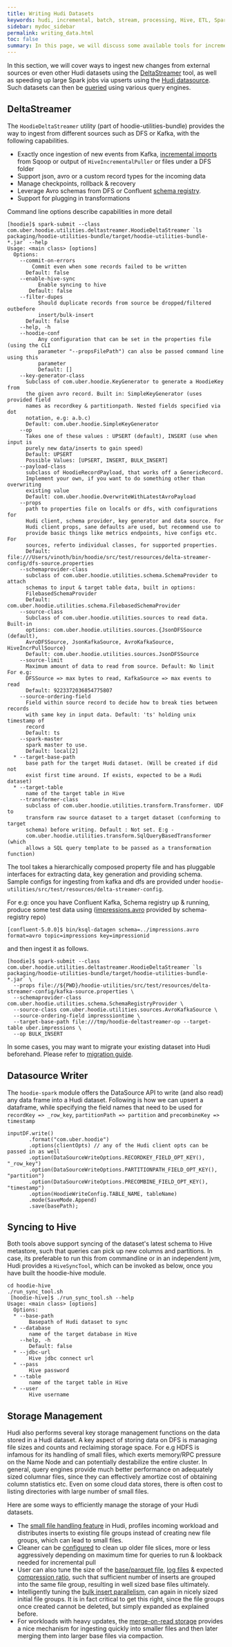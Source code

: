 ```yaml
---
title: Writing Hudi Datasets
keywords: hudi, incremental, batch, stream, processing, Hive, ETL, Spark SQL
sidebar: mydoc_sidebar
permalink: writing_data.html
toc: false
summary: In this page, we will discuss some available tools for incrementally ingesting & storing data.
---
```


In this section, we will cover ways to ingest new changes from external sources or even other Hudi datasets using the [DeltaStreamer](#deltastreamer) tool, as well as 
speeding up large Spark jobs via upserts using the [Hudi datasource](#datasource-writer). Such datasets can then be [queried](querying_data.html) using various query engines.

## DeltaStreamer

The `HoodieDeltaStreamer` utility (part of hoodie-utilities-bundle) provides the way to ingest from different sources such as DFS or Kafka, with the following capabilities.

 - Exactly once ingestion of new events from Kafka, [incremental imports](https://sqoop.apache.org/docs/1.4.2/SqoopUserGuide.html#_incremental_imports) from Sqoop or output of `HiveIncrementalPuller` or files under a DFS folder
 - Support json, avro or a custom record types for the incoming data
 - Manage checkpoints, rollback & recovery 
 - Leverage Avro schemas from DFS or Confluent [schema registry](https://github.com/confluentinc/schema-registry).
 - Support for plugging in transformations

Command line options describe capabilities in more detail

```
[hoodie]$ spark-submit --class com.uber.hoodie.utilities.deltastreamer.HoodieDeltaStreamer `ls packaging/hoodie-utilities-bundle/target/hoodie-utilities-bundle-*.jar` --help
Usage: <main class> [options]
  Options:
    --commit-on-errors
        Commit even when some records failed to be written
      Default: false
    --enable-hive-sync
          Enable syncing to hive
       Default: false
    --filter-dupes
          Should duplicate records from source be dropped/filtered outbefore 
          insert/bulk-insert 
      Default: false
    --help, -h
    --hoodie-conf
          Any configuration that can be set in the properties file (using the CLI 
          parameter "--propsFilePath") can also be passed command line using this 
          parameter 
          Default: []
    --key-generator-class
      Subclass of com.uber.hoodie.KeyGenerator to generate a HoodieKey from
      the given avro record. Built in: SimpleKeyGenerator (uses provided field
      names as recordkey & partitionpath. Nested fields specified via dot
      notation, e.g: a.b.c)
      Default: com.uber.hoodie.SimpleKeyGenerator
    --op
      Takes one of these values : UPSERT (default), INSERT (use when input is
      purely new data/inserts to gain speed)
      Default: UPSERT
      Possible Values: [UPSERT, INSERT, BULK_INSERT]
    --payload-class
      subclass of HoodieRecordPayload, that works off a GenericRecord.
      Implement your own, if you want to do something other than overwriting
      existing value
      Default: com.uber.hoodie.OverwriteWithLatestAvroPayload
    --props
      path to properties file on localfs or dfs, with configurations for
      Hudi client, schema provider, key generator and data source. For
      Hudi client props, sane defaults are used, but recommend use to
      provide basic things like metrics endpoints, hive configs etc. For
      sources, referto individual classes, for supported properties.
      Default: file:///Users/vinoth/bin/hoodie/src/test/resources/delta-streamer-config/dfs-source.properties
    --schemaprovider-class
      subclass of com.uber.hoodie.utilities.schema.SchemaProvider to attach
      schemas to input & target table data, built in options:
      FilebasedSchemaProvider
      Default: com.uber.hoodie.utilities.schema.FilebasedSchemaProvider
    --source-class
      Subclass of com.uber.hoodie.utilities.sources to read data. Built-in
      options: com.uber.hoodie.utilities.sources.{JsonDFSSource (default),
      AvroDFSSource, JsonKafkaSource, AvroKafkaSource, HiveIncrPullSource}
      Default: com.uber.hoodie.utilities.sources.JsonDFSSource
    --source-limit
      Maximum amount of data to read from source. Default: No limit For e.g:
      DFSSource => max bytes to read, KafkaSource => max events to read
      Default: 9223372036854775807
    --source-ordering-field
      Field within source record to decide how to break ties between records
      with same key in input data. Default: 'ts' holding unix timestamp of
      record
      Default: ts
    --spark-master
      spark master to use.
      Default: local[2]
  * --target-base-path
      base path for the target Hudi dataset. (Will be created if did not
      exist first time around. If exists, expected to be a Hudi dataset)
  * --target-table
      name of the target table in Hive
    --transformer-class
      subclass of com.uber.hoodie.utilities.transform.Transformer. UDF to
      transform raw source dataset to a target dataset (conforming to target
      schema) before writing. Default : Not set. E:g -
      com.uber.hoodie.utilities.transform.SqlQueryBasedTransformer (which
      allows a SQL query template to be passed as a transformation function)
```

The tool takes a hierarchically composed property file and has pluggable interfaces for extracting data, key generation and providing schema. Sample configs for ingesting from kafka and dfs are
provided under `hoodie-utilities/src/test/resources/delta-streamer-config`.

For e.g: once you have Confluent Kafka, Schema registry up & running, produce some test data using ([impressions.avro](https://docs.confluent.io/current/ksql/docs/tutorials/generate-custom-test-data.html) provided by schema-registry repo)

```
[confluent-5.0.0]$ bin/ksql-datagen schema=../impressions.avro format=avro topic=impressions key=impressionid
```

and then ingest it as follows.

```
[hoodie]$ spark-submit --class com.uber.hoodie.utilities.deltastreamer.HoodieDeltaStreamer `ls packaging/hoodie-utilities-bundle/target/hoodie-utilities-bundle-*.jar` \
  --props file://${PWD}/hoodie-utilities/src/test/resources/delta-streamer-config/kafka-source.properties \
  --schemaprovider-class com.uber.hoodie.utilities.schema.SchemaRegistryProvider \
  --source-class com.uber.hoodie.utilities.sources.AvroKafkaSource \
  --source-ordering-field impresssiontime \
  --target-base-path file:///tmp/hoodie-deltastreamer-op --target-table uber.impressions \
  --op BULK_INSERT
```

In some cases, you may want to migrate your existing dataset into Hudi beforehand. Please refer to [migration guide](migration_guide.html). 

## Datasource Writer

The `hoodie-spark` module offers the DataSource API to write (and also read) any data frame into a Hudi dataset.
Following is how we can upsert a dataframe, while specifying the field names that need to be used
for `recordKey => _row_key`, `partitionPath => partition` and `precombineKey => timestamp`


```
inputDF.write()
       .format("com.uber.hoodie")
       .options(clientOpts) // any of the Hudi client opts can be passed in as well
       .option(DataSourceWriteOptions.RECORDKEY_FIELD_OPT_KEY(), "_row_key")
       .option(DataSourceWriteOptions.PARTITIONPATH_FIELD_OPT_KEY(), "partition")
       .option(DataSourceWriteOptions.PRECOMBINE_FIELD_OPT_KEY(), "timestamp")
       .option(HoodieWriteConfig.TABLE_NAME, tableName)
       .mode(SaveMode.Append)
       .save(basePath);
```

## Syncing to Hive

Both tools above support syncing of the dataset's latest schema to Hive metastore, such that queries can pick up new columns and partitions.
In case, its preferable to run this from commandline or in an independent jvm, Hudi provides a `HiveSyncTool`, which can be invoked as below, 
once you have built the hoodie-hive module.

```
cd hoodie-hive
./run_sync_tool.sh
 [hoodie-hive]$ ./run_sync_tool.sh --help
Usage: <main class> [options]
  Options:
  * --base-path
       Basepath of Hudi dataset to sync
  * --database
       name of the target database in Hive
    --help, -h
       Default: false
  * --jdbc-url
       Hive jdbc connect url
  * --pass
       Hive password
  * --table
       name of the target table in Hive
  * --user
       Hive username
```

## Storage Management

Hudi also performs several key storage management functions on the data stored in a Hudi dataset. A key aspect of storing data on DFS is managing file sizes and counts
and reclaiming storage space. For e.g HDFS is infamous for its handling of small files, which exerts memory/RPC pressure on the Name Node and can potentially destabilize
the entire cluster. In general, query engines provide much better performance on adequately sized columnar files, since they can effectively amortize cost of obtaining 
column statistics etc. Even on some cloud data stores, there is often cost to listing directories with large number of small files.

Here are some ways to efficiently manage the storage of your Hudi datasets.

 - The [small file handling feature](configurations.html#compactionSmallFileSize) in Hudi, profiles incoming workload 
   and distributes inserts to existing file groups instead of creating new file groups, which can lead to small files. 
 - Cleaner can be [configured](configurations.html#retainCommits) to clean up older file slices, more or less aggressively depending on maximum time for queries to run & lookback needed for incremental pull
 - User can also tune the size of the [base/parquet file](configurations.html#limitFileSize), [log files](configurations.html#logFileMaxSize) & expected [compression ratio](configurations.html#parquetCompressionRatio), 
   such that sufficient number of inserts are grouped into the same file group, resulting in well sized base files ultimately.
 - Intelligently tuning the [bulk insert parallelism](configurations.html#withBulkInsertParallelism), can again in nicely sized initial file groups. It is in fact critical to get this right, since the file groups
   once created cannot be deleted, but simply expanded as explained before.
 - For workloads with heavy updates, the [merge-on-read storage](concepts.html#merge-on-read-storage) provides a nice mechanism for ingesting quickly into smaller files and then later merging them into larger base files via compaction.